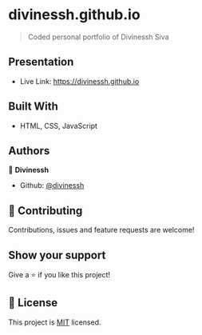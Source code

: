 # divinessh.github.io

>Coded personal portfolio of Divinessh Siva

## Presentation
- Live Link: https://divinessh.github.io

## Built With

- HTML, CSS, JavaScript

## Authors

👤 **Divinessh**

- Github: [@divinessh](https://github.com/divinessh)

## 🤝 Contributing

Contributions, issues and feature requests are welcome!

## Show your support

Give a ⭐️ if you like this project!

## 📝 License

This project is [MIT](LICENSE) licensed.
